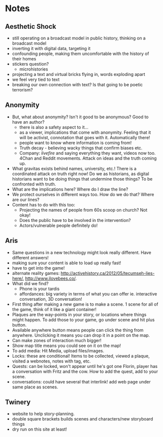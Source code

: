# Notes

## Aesthetic Shock
- still operating on a broadcast model in public history, thinking on a broadcast model
- inverting it with digital data, targeting it 
- confounding people, making them uncomfortable with the history of their homes
- stickers question?
  - microhistories 
- projecting a text and virtual bricks flying in, words exploding apart
- we feel very tied to text 
- breaking our own connection with text? Is that going to be poetic terrorism?

## Anonymity
- But, what about anonymity? Isn't it good to be anonymous? Good to have an author?
  - there is also a safety aspect to it...
  - as a viewer, implications that come with anonymity. Feeling that it will be activist, connotation that goes with it. Automatically there! 
  - people want to know where information is coming from! 
  - Truth decay - believing wacky things that confirm biases etc. 
  - Company: *livefire* and saying everything they want, videos now too. 4Chan and Reddit movements. Attack on ideas and the truth coming up. 
 - What gravitas exists behind names, university, etc.! There is a coordinated attack on truth right now! Do we as historians, as digital historians want to be doing things that undermine those things? To be confronted with truth. 
- What are the implications here? Where do I draw the line?
- We protect ourselves in different ways too. How do we do that? Where are our lines?
- Content has to do with this too:
  - Projecting the names of people from 60s scoop on church? Not okay! 
  - Does the public have to be involved in the intervention?
  - Actors/vulnerable people definitely do! 

## Aris
- Same questions in a new technology might look really different. Have different answers! 
- making sure your content is able to load up really fast! 
- have to get into the game! 
- alternate reality games: http://activehistory.ca/2012/05/tecumseh-lies-here/, http://www.ilovebees.co/.
- What did we find? 
  - Phone is your tardis
  - affordances: big variety in terms of what you can offer ie. interactive conversation, 3D conversation! 
- First thing after making a new game is to make a scene. 1 scene for all of the game, think of it like a giant container! 
- Plaques are the way-points in your story, or locations where things might happen. To add those to your game, go under scene and hit plus button. 
- Available anywhere button means people can click the thing from anywhere. Unclicking it means you can drop it in a point on the map. 
- Can make zones of interaction much bigger!
- Show map title means you could see on it on the map! 
- To add media: Hit Media, upload files/images. 
- Locks: these are conditional! Items to be collected, viewed a plaque, visited a webnotes, notes with tag, etc. 
- Quests: can be locked, won't appear until he's got one Florin, player has a conversation with Fritz and the cow. How to add the quest, add to your scene. 
- conversations: could have several that interlink! add web page under same place as scenes. 

## Twinery
- website to help story-planning. 
- double square brackets builds scenes and characters/new storyboard things
- dry run on this site at least! 
